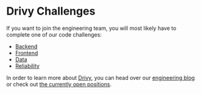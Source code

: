 # Drivy Challenges

If you want to join the engineering team, you will most likely
have to complete one of our code challenges:

- [Backend](https://github.com/drivy/jobs/tree/master/backend)
- [Frontend](https://github.com/drivy/jobs/tree/master/frontend)
- [Data](https://github.com/drivy/jobs/tree/master/data)
- [Reliability](https://github.com/drivy/jobs/tree/master/reliability)

In order to learn more about [Drivy](https://www.drivy.com/),
you can head over our [engineering blog](https://drivy.engineering/about/)
or check out [the currently open positions](https://en.drivy.com/jobs).
